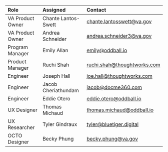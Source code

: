 |Role|Assigned|Contact|
|:---|:---|:---|
|VA Product Owner|Chante Lantos-Swett|chante.lantosswett@va.gov|
|VA Product Owner|Andrea Schneider|andrea.schneider3@va.gov|
|Program Manager|Emily Allan|emily@oddball.io|
|Product Manager|Ruchi Shah|ruchi.shah@thoughtworks.com|
|Engineer|Joseph Hall|joe.hall@thoughtworks.com|
|Engineer|Jacob Cheriathundam|jacob@docme360.com|
|Engineer|Eddie Otero|eddie.otero@oddball.io|
|UX Designer|Thomas Michaud|thomas.michaud@oddball.io|
|UX Researcher|Tyler Gindraux|tyler@bluetiger.digital|
|OCTO Designer|Becky Phung|becky.phung@va.gov|

